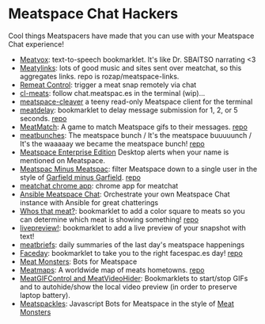Meatspace Chat Hackers
======================

Cool things Meatspacers have made that you can use with your Meatspace Chat experience!


* [Meatvox](http://meatvox.com): text-to-speech bookmarklet. It's like Dr. SBAITSO narrating <3
* [Meatylinks](http://www.meatlinks.hiiamchris.com/): lots of good music and sites sent over meatchat, so this aggregates links. repo is rozap/meatspace-links.
* [Remeat Control](https://gist.github.com/akjetma/7406264): trigger a meat snap remotely via chat
* [cl-meats](https://github.com/abelsonlive/cl-meats): follow chat.meatspac.es in the terminal (wip)...
* [meatspace-cleaver](https://github.com/gggritso/meatspace-cleaver) a teeny read-only Meatspace client for the terminal
* [meatdelay](http://llkats.com/projects/meatdelay): bookmarklet to delay message submission for 1, 2, or 5 seconds. [repo](https://github.com/llkats/meatdelay)
* [MeatMatch](http://meatmatch.es): A game to match Meatspace gifs to their messages. [repo](https://github.com/kid-icarus/meatmatch)
* [meatbunches](http://meatbunch.es): The meatspace bunch / It's the meatspace buuuuunch / It's the waaaaay we became the meatspace bunch! [repo](https://github.com/llkats/meatbunches)
* [Meatspace Enterprise Edition](https://github.com/mikemaccana/meatspace-enterprise-edition) Desktop alerts when your name is mentioned on Meatspace.
* [Meatspac Minus Meatspac](http://tec27.com/meatspac-minus-meatspac.html): filter Meatspace down to a single user in the style of [Garfield minus Garfield](http://garfieldminusgarfield.net/).  [repo](http://github.com/tec27/meatspac-minus-meatspac)
* [meatchat chrome app](https://github.com/b3n0n/meatchat-chrome): chrome app for meatchat
* [Ansible Meatspace Chat](https://galaxy.ansible.com/list#/roles/539): Orchestrate your own Meatspace Chat instance with Ansible for great chatterings
* [Whos that meat?](http://toddhpage.com/whosthatmeat): bookmarklet to add a color square to meats so you can determine which meat is showing something! [repo](https://github.com/thethp/whosthatmeat)
* [livepreview!](http://kinduff.com/flp/): bookmarklet to add a live preview of your snapshot with text!
* [meatbriefs](http://meatbriefs.com): daily summaries of the last day's meatspace happenings
* [Faceday](http://butt.es/faceday): bookmarklet to take you to the right facespac.es day! [repo](https://github.com/lauradegroot/faceday)
* [Meat Monsters](http://taotetek.github.io/meatmonsters/): Bots for Meatspace
* [Meatmaps](http://meatmaps.com): A worldwide map of meats hometowns. [repo](https://github.com/jordanwright/Meatmaps) 
* [MeatGIFControl and MeatVideoHider](https://github.com/danielsmith-eu/meatgifcontrol): Bookmarklets to start/stop GIFs and to autohide/show the local video preview (in order to preserve laptop battery).
* [Meatspackles](https://github.com/omni5cience/meatspackles): Javascript Bots for Meatspace in the style of [Meat Monsters](http://taotetek.github.io/meatmonsters/)

